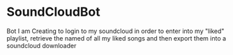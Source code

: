 # SoundCloudBot
Bot I am Creating to login to my soundcloud in order to enter into my "liked" playlist, retrieve the named of all my liked songs and then export them into a soundcloud downloader
